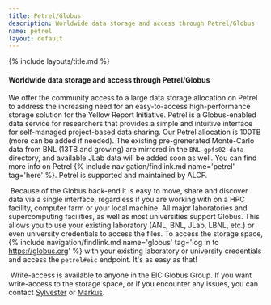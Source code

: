 ```yaml
---
title: Petrel/Globus
description: Worldwide data storage and access through Petrel/Globus
name: petrel
layout: default
---
```


{% include layouts/title.md %}

#### Worldwide data storage and access through Petrel/Globus

We offer the community access to a large data storage allocation on Petrel
to address the increasing need for an easy-to-access high-performance
storage solution for the Yellow Report Initiative.
Petrel is a Globus-enabled data service for researchers that provides a 
simple and intuitive interface for self-managed project-based data 
sharing. Our Petrel allocation is 100TB (more can be added if needed). 
The existing pre-grenerated Monte-Carlo data from BNL (13TB and growing)
are mirrored in the `BNL-gpfs02-data` directory, and available JLab data
will be added soon as well.  You can find more info on Petrel 
{% include navigation/findlink.md name='petrel' tag='here' %}.
Petrel is supported and maintained by ALCF.

​
Because of the Globus back-end it is easy to move, share and discover 
data via a single interface, regardless if you are working with on a HPC 
facility, computer farm or your local machine. All major laboratories 
and supercomputing facilities, as well as most universities support 
Globus. This allows you to use your existing laboratory (ANL, BNL, JLab, 
LBNL, etc.) or even university credentials to access the files. To 
access the storage space,
{% include navigation/findlink.md name='globus' tag='log in to https://globus.org' %}
with your existing laboratory or university credentials and access the 
`petrel#eic` endpoint. It's as easy as that!

​
Write-access is available to anyone in the EIC Globus Group.
If you want write-access to the storage space, 
or if you encounter any issues, 
you can contact [Sylvester](mailto:sjoosten@anl.gov) or 
[Markus](mailto:mdiefent@jlab.org).
​
